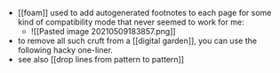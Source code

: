 - [[foam]] used to add autogenerated footnotes to each page for some kind of compatibility mode that never seemed to work for me:
	- ![[Pasted image 20210509183857.png]]
- to remove all such cruft from a [[digital garden]], you can use the following hacky one-liner.
- see also [[drop lines from pattern to pattern]]